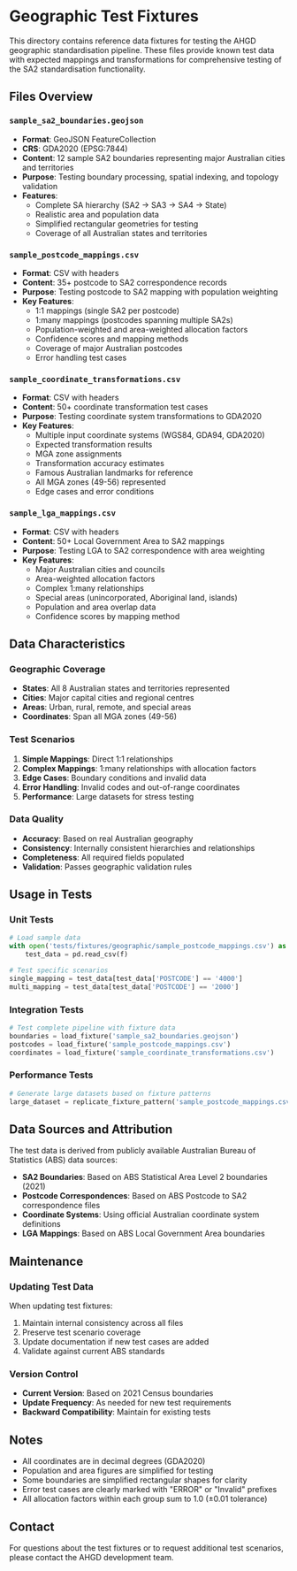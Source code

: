 # Geographic Test Fixtures

This directory contains reference data fixtures for testing the AHGD geographic standardisation pipeline. These files provide known test data with expected mappings and transformations for comprehensive testing of the SA2 standardisation functionality.

## Files Overview

### `sample_sa2_boundaries.geojson`
- **Format**: GeoJSON FeatureCollection
- **CRS**: GDA2020 (EPSG:7844)
- **Content**: 12 sample SA2 boundaries representing major Australian cities and territories
- **Purpose**: Testing boundary processing, spatial indexing, and topology validation
- **Features**:
  - Complete SA hierarchy (SA2 → SA3 → SA4 → State)
  - Realistic area and population data
  - Simplified rectangular geometries for testing
  - Coverage of all Australian states and territories

### `sample_postcode_mappings.csv`
- **Format**: CSV with headers
- **Content**: 35+ postcode to SA2 correspondence records
- **Purpose**: Testing postcode to SA2 mapping with population weighting
- **Key Features**:
  - 1:1 mappings (single SA2 per postcode)
  - 1:many mappings (postcodes spanning multiple SA2s)
  - Population-weighted and area-weighted allocation factors
  - Confidence scores and mapping methods
  - Coverage of major Australian postcodes
  - Error handling test cases

### `sample_coordinate_transformations.csv`
- **Format**: CSV with headers
- **Content**: 50+ coordinate transformation test cases
- **Purpose**: Testing coordinate system transformations to GDA2020
- **Key Features**:
  - Multiple input coordinate systems (WGS84, GDA94, GDA2020)
  - Expected transformation results
  - MGA zone assignments
  - Transformation accuracy estimates
  - Famous Australian landmarks for reference
  - All MGA zones (49-56) represented
  - Edge cases and error conditions

### `sample_lga_mappings.csv`
- **Format**: CSV with headers
- **Content**: 50+ Local Government Area to SA2 mappings
- **Purpose**: Testing LGA to SA2 correspondence with area weighting
- **Key Features**:
  - Major Australian cities and councils
  - Area-weighted allocation factors
  - Complex 1:many relationships
  - Special areas (unincorporated, Aboriginal land, islands)
  - Population and area overlap data
  - Confidence scores by mapping method

## Data Characteristics

### Geographic Coverage
- **States**: All 8 Australian states and territories represented
- **Cities**: Major capital cities and regional centres
- **Areas**: Urban, rural, remote, and special areas
- **Coordinates**: Span all MGA zones (49-56)

### Test Scenarios
1. **Simple Mappings**: Direct 1:1 relationships
2. **Complex Mappings**: 1:many relationships with allocation factors
3. **Edge Cases**: Boundary conditions and invalid data
4. **Error Handling**: Invalid codes and out-of-range coordinates
5. **Performance**: Large datasets for stress testing

### Data Quality
- **Accuracy**: Based on real Australian geography
- **Consistency**: Internally consistent hierarchies and relationships
- **Completeness**: All required fields populated
- **Validation**: Passes geographic validation rules

## Usage in Tests

### Unit Tests
```python
# Load sample data
with open('tests/fixtures/geographic/sample_postcode_mappings.csv') as f:
    test_data = pd.read_csv(f)

# Test specific scenarios
single_mapping = test_data[test_data['POSTCODE'] == '4000']
multi_mapping = test_data[test_data['POSTCODE'] == '2000']
```

### Integration Tests
```python
# Test complete pipeline with fixture data
boundaries = load_fixture('sample_sa2_boundaries.geojson')
postcodes = load_fixture('sample_postcode_mappings.csv')
coordinates = load_fixture('sample_coordinate_transformations.csv')
```

### Performance Tests
```python
# Generate large datasets based on fixture patterns
large_dataset = replicate_fixture_pattern('sample_postcode_mappings.csv', 10000)
```

## Data Sources and Attribution

The test data is derived from publicly available Australian Bureau of Statistics (ABS) data sources:
- **SA2 Boundaries**: Based on ABS Statistical Area Level 2 boundaries (2021)
- **Postcode Correspondences**: Based on ABS Postcode to SA2 correspondence files
- **Coordinate Systems**: Using official Australian coordinate system definitions
- **LGA Mappings**: Based on ABS Local Government Area boundaries

## Maintenance

### Updating Test Data
When updating test fixtures:
1. Maintain internal consistency across all files
2. Preserve test scenario coverage
3. Update documentation if new test cases are added
4. Validate against current ABS standards

### Version Control
- **Current Version**: Based on 2021 Census boundaries
- **Update Frequency**: As needed for new test requirements
- **Backward Compatibility**: Maintain for existing tests

## Notes

- All coordinates are in decimal degrees (GDA2020)
- Population and area figures are simplified for testing
- Some boundaries are simplified rectangular shapes for clarity
- Error test cases are clearly marked with "ERROR" or "Invalid" prefixes
- All allocation factors within each group sum to 1.0 (±0.01 tolerance)

## Contact

For questions about the test fixtures or to request additional test scenarios, please contact the AHGD development team.